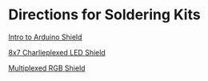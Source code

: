 # Directions for Soldering Kits

[Intro to Arduino Shield](intro)

[8x7 Charlieplexed LED Shield](8x7charlieplexed)

[Multiplexed RGB Shield](rgbmatrix)


